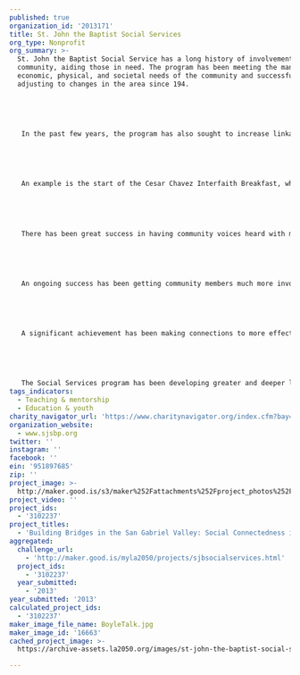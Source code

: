 ```yaml
---
published: true
organization_id: '2013171'
title: St. John the Baptist Social Services
org_type: Nonprofit
org_summary: >-
  St. John the Baptist Social Service has a long history of involvement in the
  community, aiding those in need. The program has been meeting the many
  economic, physical, and societal needs of the community and successfully
  adjusting to changes in the area since 194.
   
   
   
   
   
   In the past few years, the program has also sought to increase linkages between different parts of society. Baldwin Park and surrounding cities have had some issues with having government, business, organizations, and the population working together such as with redevelopment issues. 
   
   
   
   
   
   An example is the start of the Cesar Chavez Interfaith Breakfast, which for the first time brought together community leaders, business owners, labor leaders, clergy from several denominations, public sector employees, and politicians together in a non-formal gathering. The event allows people to meet others while also hearing different perspectives, such as a rabbi who worked with Cesar Chavez to a local graduate who has become principal of one of the city’s high schools. Attendees leave with new contacts and possibilities.
   
   
   
   
   
   There has been great success in having community voices heard with more influence at city hall. After a fatal traffic accident, the program teamed with LA Voice and other congregations to seek a solution to an ongoing danger. This combined campaign led to a rapid decision by the city to install a new traffic light, which is now in service. The campaign prompted local officials to act far faster than normal.
   
   
   
   
   
   An ongoing success has been getting community members much more involved in local issues. An example is the city’s study of whether to retain the local police department or contract with the Los Angeles Sheriff’s Department. Now, community members are attending hearings, giving their opinions and staying informed of events in the debate. In previous years this process would largely have been ignored by the public and not been influenced by their views. The local officials now know their decisions are being monitored. Creating public accountability is a major gain for this area.
   
   
   
   
   
   A significant achievement has been making connections to more effectively serve those in need, something that before was more provincial. The Social Services program has adjusted the annual Thanksgiving food drive to partner with the school district and their family liaison officers to identify people in need. This has led to a much better evaluation of the needs of the community and reduced fraud. Now, verified families in need have Thanksgiving food boxes delivered to their homes. This partnership is helping both parties ensure aid is effective to maximize results. 
   
   
   
   
   
   The Social Services program has been developing greater and deeper linkages in the community to provide better delivery of resources. This project will take this process even further to yield wonderful dividends. The foundation of social connectedness has been established; now, the program looks to grow the structure.
tags_indicators:
  - Teaching & mentorship
  - Education & youth
charity_navigator_url: 'https://www.charitynavigator.org/index.cfm?bay=search.profile&ein=951897685'
organization_website:
  - www.sjsbp.org
twitter: ''
instagram: ''
facebook: ''
ein: '951897685'
zip: ''
project_image: >-
  http://maker.good.is/s3/maker%252Fattachments%252Fproject_photos%252Fimages%252F16663%252Fdisplay%252FBoyleTalk.jpg=c570x385
project_video: ''
project_ids:
  - '3102237'
project_titles:
  - 'Building Bridges in the San Gabriel Valley: Social Connectedness in Action'
aggregated:
  challenge_url:
    - 'http://maker.good.is/myla2050/projects/sjbsocialservices.html'
  project_ids:
    - '3102237'
  year_submitted:
    - '2013'
year_submitted: '2013'
calculated_project_ids:
  - '3102237'
maker_image_file_name: BoyleTalk.jpg
maker_image_id: '16663'
cached_project_image: >-
  https://archive-assets.la2050.org/images/st-john-the-baptist-social-services/maker.good.is/s3/maker%252Fattachments%252Fproject_photos%252Fimages%252F16663%252Fdisplay%252FBoyleTalk.jpg=c570x385.jpg

---
```

